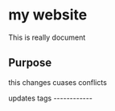 # my website



This is really document

## Purpose
this changes cuases conflicts


updates tags ------------

